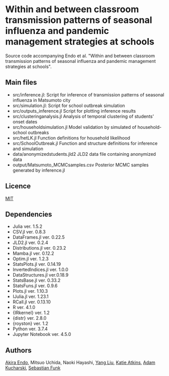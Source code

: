 # Within and between classroom transmission patterns of seasonal influenza and pandemic management strategies at schools
Source code accompanying Endo et al. "Within and between classroom transmission patterns of seasonal influenza and pandemic management strategies at schools".

## Main files
* src/inference.jl:
Script for inference of transmission patterns of seasonal influenza in Matsumoto city
* src/simulation.jl:
Script for school outbreak simulation
* src/outputs_inference.jl
Script for plotting inference results
* src/clusteringanalysis.jl
Analysis of temporal clustering of students' onset dates
* src/householdsimulation.jl
Model validation by simulated of household-school outbreaks
* src/hetLK.jl
Function definitions for household likelihood
* src/SchoolOutbreak.jl
Function and structure definitions for inference and simulation
* data/anonymizedstudents.jld2
JLD2 data file containing anonymized data
* output/Matsumoto_MCMCsamples.csv
Posterior MCMC samples generated by inference.jl

## Licence

[MIT](https://github.com/akira-endo/Intro-PMCMC/blob/master/LICENSE)

## Dependencies
* Julia ver. 1.5.2
* CSV.jl ver. 0.8.3
* DataFrames.jl ver. 0.22.5
* JLD2.jl ver. 0.2.4
* Distributions.jl ver. 0.23.2
* Mamba.jl ver. 0.12.2
* Optim.jl ver. 1.2.3
* StatsPlots.jl ver. 0.14.19
* InvertedIndices.jl ver. 1.0.0
* DataStructures.jl ver.0.18.9
* StatsBase.jl ver. 0.33.2
* StatsFuns.jl ver. 0.9.6
* Plots.jl ver. 1.10.3
* IJulia.jl ver. 1.23.1
* RCall.jl ver. 0.13.10
* R ver. 4.1.0
* {IRkernel} ver. 1.2
* {distr} ver. 2.8.0
* {royston} ver. 1.2
* Python ver. 3.7.4
* Jupyter Notebook ver. 4.5.0

## Authors

[Akira Endo](https://github.com/akira-endo), 
Mitsuo Uchida,
Naoki Hayashi,
[Yang Liu](https://github.com/yangclaraliu),
[Katie Atkins](https://github.com/katiito),
[Adam Kucharski](https://github.com/adamkucharski),
[Sebastian Funk](https://github.com/sbfnk)
